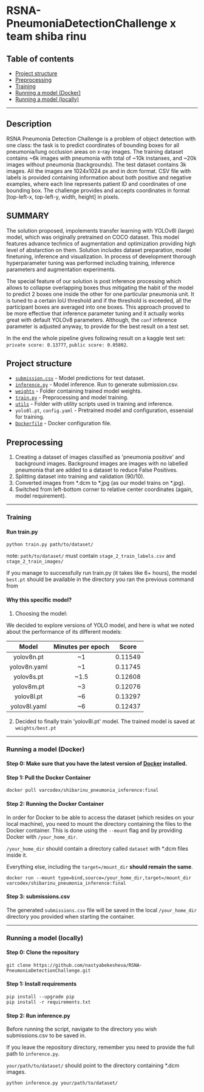 # RSNA-PneumoniaDetectionChallenge x team shiba rinu

## Table of contents

- [Project structure](#Project-structure)
- [Preprocessing](#Preprocessing)
- [Training](#Training)
- [Running a model (Docker)](#Running-a-model)
- [Running a model (locally)](#Running-a-model-(locally))

-----

## Description

RSNA Pneumonia Detection Challenge is a problem of object detection with one class: the task is to predict coordinates of bounding boxes for all pneumonia/lung occlusion areas on x-ray images. The training dataset contains ~6k images with pneumonia with total of ~10k instanses, and ~20k images without pneumonia (backgrounds). The test dataset contains 3k images. All the images are 1024x1024 px and in dcm format. CSV file with labels is provided containing information about both positive and negative examples, where each line represents patient ID and coordinates of one bounding box. The challenge provides and accepts coordinates in format [top-left-x, top-left-y, width, height] in pixels.

## SUMMARY

The solution proposed, impolements transfer learning with YOLOv8l (large) model, which was originally pretrained on COCO dataset. This model features advance technics of augmentation and optimization providing high level of abstarction on them. Solution includes dataset preparation, model finetuning, inference and visualization. In process of development thorough hyperparameter tuning was performed including training, inference parameters and augmentation experiments.

The special feature of our solution is post inference processing which allows to collapse overlapping boxes thus mitigating the habit of the model to predict 2 boxes one inside the other for one particular pneumonia unit. It is tuned to a certain IoU threshold and if the threshold is exceeded, all the participant boxes are averaged into one boxes. This approach prooved to be more effective that inference parameter tuning and it actually works great with default YOLOv8 parameters. Although, the `conf` inference parameter is adjusted anyway, to provide for the best result on a test set.

In the end the whole pipeline gives following result on a kaggle test set: `private score: 0.13777`, `public score: 0.05802`.

## Project structure

- [`submission.csv`](submission.csv) - Model predictions for test dataset.
- [`inference.py`](inference.py) - Model inference. Run to generate submission.csv.
- [`weights`](outputs) - Folder containing trained model weights.
- [`train.py`](training.py) - Preprocessing and model training.
- [`utils`](utils) - Folder with utility scripts used in training and inference.
- `yolo8l.pt`, `config.yaml` - Pretrained model and configuration, essensial for training.
- [`Dockerfile`](Dockerfile) - Docker configuration file.

## Preprocessing

1. Creating a dataset of images classified as 'pneumonia positive' and background images.
   Background images are images with no labelled pneumonia that are added to a dataset to reduce False Positives.
2. Splitting dataset into training and validation (90/10).
3. Converted images from *.dcm to *.jpg (as our model trains on *.jpg).
4. Switched from left-bottom corner to relative center coordinates (again, model requirement).

-----

### Training

#### Run train.py

```
python train.py path/to/dataset/
```

note: `path/to/dataset/` must contain `stage_2_train_labels.csv` and `stage_2_train_images/`

If you manage to successfully run train.py (it takes like 6+ hours), the model `best.pt` should be available in the directory you ran the previous command from

#### Why this specific model?

1. Choosing the model:

We decided to explore versions of YOLO model, and here is what we noted about the performance of its different models:

|  **Model**   | **Minutes per epoch** | **Score** |
|:------------:|:---------------------:|:---------:|
|  yolov8n.pt  |          ~1           |  0.11549  |
| yolov8n.yaml |          ~1           |  0.11745  |
|  yolov8s.pt  |         ~1.5          |  0.12608  |
|  yolov8m.pt  |          ~3           |  0.12076  |
|  yolov8l.pt  |          ~6           |  0.13297  |
| yolov8l.yaml |          ~6           |  0.12437  |

2. Decided to finally train 'yolov8l.pt' model. The trained model is saved at
   `weights/best.pt`

-----

### Running a model (Docker)

#### Step 0: Make sure that you have the latest version of [Docker](https://www.docker.com/products/docker-desktop/) installed.

#### Step 1: Pull the Docker Container

```
docker pull varcodex/shibarinu_pneumonia_inference:final
```

#### Step 2: Running the Docker Container

In order for Docker to be able to access the dataset (which resides on your local machine),
you need to mount the directory containing the files to the Docker container. This is done using the `--mount` flag and
by providing Docker with `/your_home_dir`.

`/your_home_dir` should contain a directory called `dataset` with *.dcm files inside it.

Everything else, including the `target=/mount_dir` **should remain the same**.

```
docker run --mount type=bind,source=/your_home_dir,target=/mount_dir varcodex/shibarinu_pneumonia_inference:final
```

#### Step 3: submissions.csv

The generated `submissions.csv` file will be saved in the local `/your_home_dir` directory you provided when starting
the container.

------

### Running a model (locally)

#### Step 0: Clone the repository

```
git clone https://github.com/nastyabekesheva/RSNA-PneumoniaDetectionChallenge.git
```

#### Step 1: Install requirements

```
pip install --upgrade pip
pip install -r requirements.txt
```

#### Step 2: Run inference.py

Before running the script, navigate to the directory you wish submissions.csv to be saved in.

If you leave the repository directory, remember you need to provide the full path to `inference.py`.

`your/path/to/dataset/` should point to the directory containing *.dcm images.


```
python inference.py your/path/to/dataset/
```


